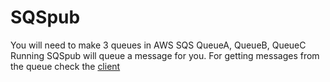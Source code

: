 # SQSpub

You will need to make 3 queues in AWS SQS QueueA, QueueB, QueueC\
Running SQSpub will queue a message for you.  For getting messages from the queue check the [client](https://github.com/thatsjustjohn/SQSClient)

